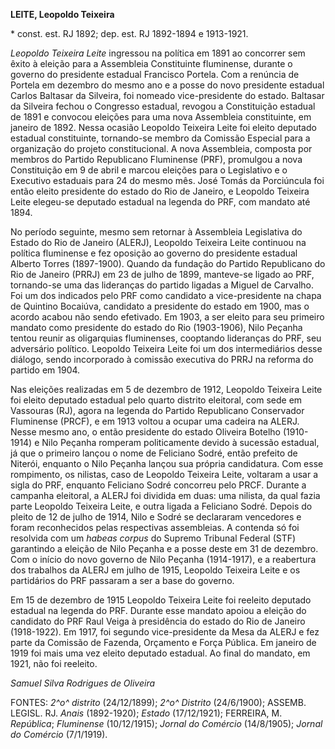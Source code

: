 **LEITE, Leopoldo Teixeira**

\* const. est. RJ 1892; dep. est. RJ 1892-1894 e 1913-1921.

*Leopoldo Teixeira Leite* ingressou na política em 1891 ao concorrer sem
êxito à eleição para a Assembleia Constituinte fluminense, durante o
governo do presidente estadual Francisco Portela. Com a renúncia de
Portela em dezembro do mesmo ano e a posse do novo presidente estadual
Carlos Baltasar da Silveira, foi nomeado vice-presidente do estado.
Baltasar da Silveira fechou o Congresso estadual, revogou a Constituição
estadual de 1891 e convocou eleições para uma nova Assembleia
constituinte, em janeiro de 1892. Nessa ocasião Leopoldo Teixeira Leite
foi eleito deputado estadual constituinte, tornando-se membro da
Comissão Especial para a organização do projeto constitucional. A nova
Assembleia, composta por membros do Partido Republicano Fluminense
(PRF), promulgou a nova Constituição em 9 de abril e marcou eleições
para o Legislativo e o Executivo estaduais para 24 do mesmo mês. José
Tomás da Porciúncula foi então eleito presidente do estado do Rio de
Janeiro, e Leopoldo Teixeira Leite elegeu-se deputado estadual na
legenda do PRF, com mandato até 1894.

No período seguinte, mesmo sem retornar à Assembleia Legislativa do
Estado do Rio de Janeiro (ALERJ), Leopoldo Teixeira Leite continuou na
política fluminense e fez oposição ao governo do presidente estadual
Alberto Torres (1897-1900). Quando da fundação do Partido Republicano do
Rio de Janeiro (PRRJ) em 23 de julho de 1899, manteve-se ligado ao PRF,
tornando-se uma das lideranças do partido ligadas a Miguel de Carvalho.
Foi um dos indicados pelo PRF como candidato a vice-presidente na chapa
de Quintino Bocaiúva, candidato a presidente do estado em 1900, mas o
acordo acabou não sendo efetivado. Em 1903, a ser eleito para seu
primeiro mandato como presidente do estado do Rio (1903-1906), Nilo
Peçanha tentou reunir as oligarquias fluminenses, cooptando lideranças
do PRF, seu adversário político. Leopoldo Teixeira Leite foi um dos
intermediários desse diálogo, sendo incorporado à comissão executiva do
PRRJ na reforma do partido em 1904.

Nas eleições realizadas em 5 de dezembro de 1912, Leopoldo Teixeira
Leite foi eleito deputado estadual pelo quarto distrito eleitoral, com
sede em Vassouras (RJ), agora na legenda do Partido Republicano
Conservador Fluminense (PRCF), e em 1913 voltou a ocupar uma cadeira na
ALERJ. Nesse mesmo ano, o então presidente do estado Oliveira Botelho
(1910-1914) e Nilo Peçanha romperam politicamente devido à sucessão
estadual, já que o primeiro lançou o nome de Feliciano Sodré, então
prefeito de Niterói, enquanto o Nilo Peçanha lançou sua própria
candidatura. Com esse rompimento, os nilistas, caso de Leopoldo Teixeira
Leite, voltaram a usar a sigla do PRF, enquanto Feliciano Sodré
concorreu pelo PRCF. Durante a campanha eleitoral, a ALERJ foi dividida
em duas: uma nilista, da qual fazia parte Leopoldo Teixeira Leite, e
outra ligada a Feliciano Sodré. Depois do pleito de 12 de julho de 1914,
Nilo e Sodré se declararam vencedores e foram reconhecidos pelas
respectivas assembleias. A contenda só foi resolvida com um *habeas
corpus* do Supremo Tribunal Federal (STF) garantindo a eleição de Nilo
Peçanha e a posse deste em 31 de dezembro. Com o início do novo governo
de Nilo Peçanha (1914-1917), e a reabertura dos trabalhos da ALERJ em
julho de 1915, Leopoldo Teixeira Leite e os partidários do PRF passaram
a ser a base do governo.

Em 15 de dezembro de 1915 Leopoldo Teixeira Leite foi reeleito deputado
estadual na legenda do PRF. Durante esse mandato apoiou a eleição do
candidato do PRF Raul Veiga à presidência do estado do Rio de Janeiro
(1918-1922). Em 1917, foi segundo vice-presidente da Mesa da ALERJ e fez
parte da Comissão de Fazenda, Orçamento e Força Pública. Em janeiro de
1919 foi mais uma vez eleito deputado estadual. Ao final do mandato, em
1921, não foi reeleito.

*Samuel Silva Rodrigues de Oliveira*

FONTES: *2^o^ distrito* (24/12/1899); *2^o^ Distrito* (24/6/1900);
ASSEMB. LEGISL. RJ. *Anais* (1892-1920); *Estado* (17/12/1921);
FERREIRA, M. *República*; *Fluminense* (10/12/1915); *Jornal do
Comércio* (14/8/1905); *Jornal do Comércio* (7/1/1919).

